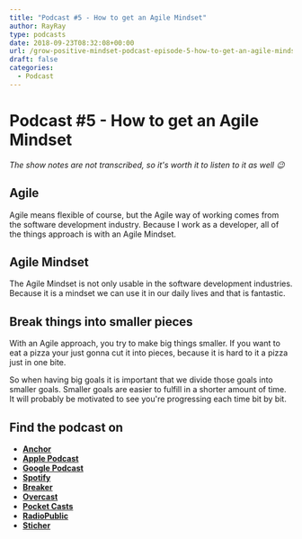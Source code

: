 ```yaml
---
title: "Podcast #5 - How to get an Agile Mindset"
author: RayRay
type: podcasts
date: 2018-09-23T08:32:08+00:00
url: /grow-positive-mindset-podcast-episode-5-how-to-get-an-agile-mindset/
draft: false
categories:
  - Podcast
---
```



<!--more-->
# Podcast #5 - How to get an Agile Mindset

<div class="progressive-iframe" data-src="https://anchor.fm/growpositivemindset/embed/episodes/5---How-to-get-an-Agile-Mindset-e294pm/a-a5en26"></div>

*The show notes are not transcribed, so it's worth it to listen to it as well 😉*

## Agile

Agile means flexible of course, but the Agile way of working comes from the software development industry. Because I work as a developer, all of the things approach is with an Agile Mindset.

## Agile Mindset

The Agile Mindset is not only usable in the software development industries. Because it is a mindset we can use it in our daily lives and that is fantastic.

## Break things into smaller pieces

With an Agile approach, you try to make big things smaller. If you want to eat a pizza your just gonna cut it into pieces, because it is hard to it a pizza just in one bite.

So when having big goals it is important that we divide those goals into smaller goals. Smaller goals are easier to fulfill in a shorter amount of time. It will probably be motivated to see you're progressing each time bit by bit.

## Find the podcast on
- [**Anchor**](https://anchor.fm/growpositivemindset)
- [**Apple Podcast**](https://itunes.apple.com/us/podcast/positivity-by-ray/id1425920642)
- [**Google Podcast**](https://www.google.com/podcasts?feed=aHR0cHM6Ly9hbmNob3IuZm0vcy8xODI0NTI4L3BvZGNhc3QvcnNz)
- [**Spotify**](https://open.spotify.com/show/6Y2fr3Uc03bkriRf4cC4LV)
- [**Breaker**](https://www.breaker.audio/positivity-by-ray)
- [**Overcast**](https://overcast.fm/itunes1425920642/positivity-by-ray)
- [**Pocket Casts** ](https://pca.st/61JW)
- [**RadioPublic**](https://play.radiopublic.com/positivity-by-ray-Wkdm1Y)
- [**Sticher**](https://www.stitcher.com/podcast/anchor-podcasts/positivity-by-ray)

